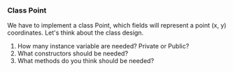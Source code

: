 ### Class Point

We have to implement a class Point, which fields will represent a point (x, y) coordinates. Let's think about the class design.

1. How many instance variable are needed? Private or Public?
2. What constructors should be needed?
3. What methods do you think should be needed?
